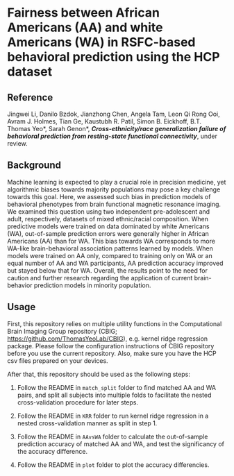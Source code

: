 # Fairness between African Americans (AA) and white Americans  (WA) in RSFC-based behavioral prediction using the HCP dataset

## Reference

Jingwei Li, Danilo Bzdok, Jianzhong Chen, Angela Tam, Leon Qi Rong Ooi, Avram J. Holmes, Tian Ge, Kaustubh R. Patil, Simon B. Eickhoff, B.T. Thomas Yeo*, Sarah Genon*, _**Cross-ethnicity/race generalization failure of behavioral prediction from resting-state functional connectivity**_, under review.

## Background

Machine learning is expected to play a crucial role in precision medicine, yet algorithmic biases towards majority populations may pose a key challenge towards this goal. Here, we assessed such bias in prediction models of behavioral phenotypes from brain functional magnetic resonance imaging. We examined this question using two independent pre-adolescent and adult, respectively, datasets of mixed ethnic/racial composition. When predictive models were trained on data dominated by white Americans (WA), out-of-sample prediction errors were generally higher in African Americans (AA) than for WA. This bias towards WA corresponds to more WA-like brain-behavioral association patterns learned by models. When models were trained on AA only, compared to training only on WA or an equal number of AA and WA participants, AA prediction accuracy improved but stayed below that for WA. Overall, the results point to the need for caution and further research regarding the application of current brain-behavior prediction models in minority population.

## Usage

First, this repository relies on multiple utility functions in the Computational Brain Imaging Group repository (CBIG; https://github.com/ThomasYeoLab/CBIG), e.g. kernel ridge regression package. Please follow the configuration instructions of CBIG repository before you use the current repository. Also, make sure you have the HCP csv files prepared on your devices.

After that, this repository should be used as the following steps:

1. Follow the README in `match_split` folder to find matched AA and WA pairs, and split all subjects into multiple folds to facilitate the nested cross-validation procedure for later steps.

2. Follow the README in `KRR` folder to run kernel ridge regression in a nested cross-validation manner as split in step 1.

3. Follow the README in `AAvsWA` folder to calculate the out-of-sample prediction accuracy of matched AA and WA, and test the significancy of the accuracy difference.

4. Follow the README in `plot` folder to plot the accuracy differencies.
